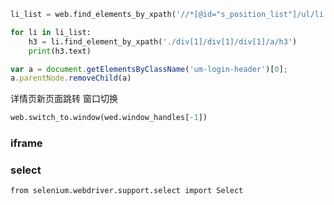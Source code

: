```python
li_list = web.find_elements_by_xpath('//*[@id="s_position_list"]/ul/li')

for li in li_list:
	h3 = li.find_element_by_xpath('./div[1]/div[1]/div[1]/a/h3')
	print(h3.text)
```

```javascript
var a = document.getElementsByClassName('um-login-header')[0];
a.parentNode.removeChild(a)

```

详情页新页面跳转  窗口切换

```python
web.switch_to.window(wed.window_handles[-1])
```

### iframe

### select
```pyton
from selenium.webdriver.support.select import Select
```